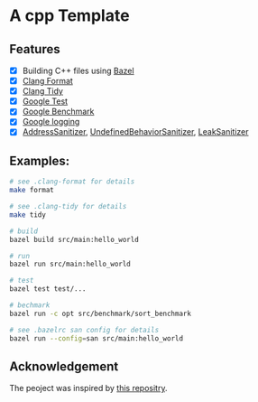# A cpp Template

## Features

- [x] Building C++ files using [Bazel](https://bazel.build/start/cpp?hl=zh-cn)
- [x] [Clang Format](https://clang.llvm.org/docs/ClangFormat.html)
- [x] [Clang Tidy](https://clang.llvm.org/extra/clang-tidy/)
- [x] [Google Test](https://github.com/google/googletest)
- [x] [Google Benchmark](https://github.com/google/benchmark)
- [x] [Google logging](https://github.com/google/glog)
- [x] [AddressSanitizer](https://github.com/google/sanitizers/wiki/AddressSanitizer), [UndefinedBehaviorSanitizer](https://clang.llvm.org/docs/UndefinedBehaviorSanitizer.html), [LeakSanitizer](https://clang.llvm.org/docs/LeakSanitizer.html)

## Examples:

```bash
# see .clang-format for details
make format

# see .clang-tidy for details
make tidy

# build
bazel build src/main:hello_world

# run
bazel run src/main:hello_world

# test
bazel test test/...

# bechmark
bazel run -c opt src/benchmark/sort_benchmark

# see .bazelrc san config for details
bazel run --config=san src/main:hello_world
```

## Acknowledgement
The peoject was inspired by [this repositry](https://github.com/ourarash/cpp-template.git).
